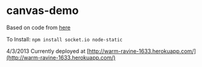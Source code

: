 canvas-demo
===========
Based on code from [here](http://tutorialzine.com/2012/08/nodejs-drawing-game/)

To Install:
    `npm install socket.io node-static`

4/3/2013
Currently deployed at [http://warm-ravine-1633.herokuapp.com/](http://warm-ravine-1633.herokuapp.com/)
